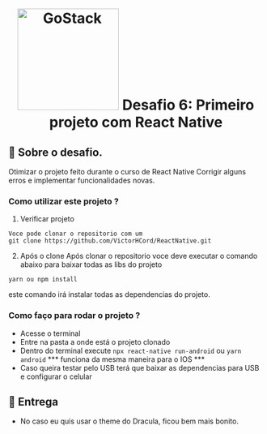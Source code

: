 <h1 align="center">
    <img alt="GoStack" src="https://rocketseat-cdn.s3-sa-east-1.amazonaws.com/bootcamp-header.png" width="200px" />
  Desafio 6: Primeiro projeto com React Native
</h1>

## :rocket: Sobre o desafio.

Otimizar o projeto feito durante o curso de React Native
Corrigir alguns erros e implementar funcionalidades novas.


### Como utilizar este projeto ?

1. Verificar projeto

```
Voce pode clonar o repositorio com um
git clone https://github.com/VictorHCord/ReactNative.git
```

2. Após o clone
Após clonar o repositorio voce deve executar o comando abaixo para baixar
todas as libs do projeto

```
yarn ou npm install
```
este comando irá instalar todas as dependencias do projeto.

### Como faço para rodar o projeto ?

- Acesse o terminal
- Entre na pasta a onde está o projeto clonado
- Dentro do terminal execute
``` npx react-native run-android ``` ou ``` yarn android ```
*** funciona da mesma maneira para o IOS ***
- Caso queira testar pelo USB terá que baixar as dependencias para USB e configurar o celular

## 📅 Entrega

- No caso eu quis usar o theme do Dracula, ficou bem mais bonito.
